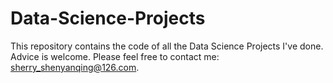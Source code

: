 # Data-Science-Projects
This repository contains the code of all the Data Science Projects I've done. Advice is welcome. Please feel free to contact me: sherry_shenyanqing@126.com.
